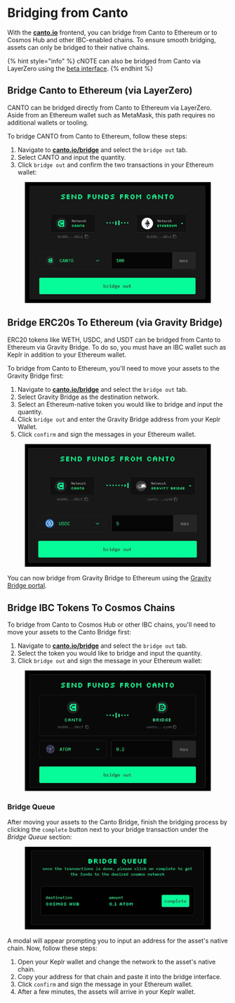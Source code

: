 # Bridging from Canto

With the [**canto.io**](https://canto.io/bridge) frontend, you can bridge from Canto to Ethereum or to Cosmos Hub and other IBC-enabled chains. To ensure smooth bridging, assets can only be bridged to their native chains.

{% hint style="info" %}
cNOTE can also be bridged from Canto via LayerZero using the [beta interface](https://docs.canto.io/neofinance/beta-interface).
{% endhint %}

## Bridge Canto to Ethereum (via LayerZero) <a href="#to-ethereum" id="to-ethereum"></a>

CANTO can be bridged directly from Canto to Ethereum via LayerZero. Aside from an Ethereum wallet such as MetaMask, this path requires no additional wallets or tooling.

To bridge CANTO from Canto to Ethereum, follow these steps:

1. Navigate to [**canto.io/bridge**](https://canto.io/bridge) and select the `bridge out` tab.
2. Select CANTO and input the quantity.
3. Click `bridge out` and confirm the two transactions in your Ethereum wallet:

<figure><img src="../../.gitbook/assets/canto-canto-lz.JPG" alt=""><figcaption></figcaption></figure>

## Bridge ERC20s To Ethereum (via Gravity Bridge) <a href="#to-ethereum" id="to-ethereum"></a>

ERC20 tokens like WETH, USDC, and USDT can be bridged from Canto to Ethereum via Gravity Bridge. To do so, you must have an IBC wallet such as Keplr in addition to your Ethereum wallet.

To bridge from Canto to Ethereum, you'll need to move your assets to the Gravity Bridge first:

1. Navigate to [**canto.io/bridge**](https://canto.io/bridge) and select the `bridge out` tab.
2. Select Gravity Bridge as the destination network.
3. Select an Ethereum-native token you would like to bridge and input the quantity.
4. Click `bridge out` and enter the Gravity Bridge address from your Keplr Wallet.
5. Click `confirm` and sign the messages in your Ethereum wallet.

<figure><img src="../../.gitbook/assets/new-out-gb.JPG" alt=""><figcaption></figcaption></figure>

You can now bridge from Gravity Bridge to Ethereum using the [Gravity Bridge portal](https://bridge.blockscape.network/).

## Bridge IBC Tokens To Cosmos Chains

To bridge from Canto to Cosmos Hub or other IBC chains, you'll need to move your assets to the Canto Bridge first:

1. Navigate to [**canto.io/bridge**](https://canto.io/bridge) and select the `bridge out` tab.
2. Select the token you would like to bridge and input the quantity.
3. Click `bridge out` and sign the message in your Ethereum wallet:

<figure><img src="../../.gitbook/assets/bridge-out-ibc.JPG" alt=""><figcaption></figcaption></figure>

### Bridge Queue <a href="#bridge-queue-gb" id="bridge-queue-gb"></a>

After moving your assets to the Canto Bridge, finish the bridging process by clicking the `complete` button next to your bridge transaction under the _Bridge Queue_ section:

<figure><img src="../../.gitbook/assets/bridge-queue-out-ibc.JPG" alt=""><figcaption></figcaption></figure>

A modal will appear prompting you to input an address for the asset's native chain. Now, follow these steps:

1. Open your Keplr wallet and change the network to the asset's native chain.
2. Copy your address for that chain and paste it into the bridge interface.
3. Click `confirm` and sign the message in your Ethereum wallet.
4. After a few minutes, the assets will arrive in your Keplr wallet.
